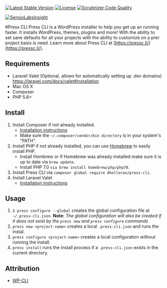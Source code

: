 [![Latest Stable Version](https://poser.pugx.org/dholloran/press-cli/v/stable?format=flat-square)](https://packagist.org/packages/dholloran/press-cli)
[![License](https://poser.pugx.org/dholloran/press-cli/license?format=flat-square)](https://packagist.org/packages/dholloran/press-cli)
[![Scrutinizer Code Quality](https://scrutinizer-ci.com/g/DHolloran/press-cli/badges/quality-score.png?b=master)](https://scrutinizer-ci.com/g/DHolloran/press-cli/?branch=master)

[![SensioLabsInsight](https://insight.sensiolabs.com/projects/3510b596-245d-4d0f-bd70-6033502d3732/big.png)](https://insight.sensiolabs.com/projects/3510b596-245d-4d0f-bd70-6033502d3732)

#Press CLI
Press CLI is a WordPress installer to help you get up an running faster. It installs WordPress, themes, plugins and more! With the ability to set sane defaults for all your projects with the ability to customize on a prer project basis is need. Learn more about Press CLI at [https://pressc.li/](https://pressc.li/).

## Requirements
- Laravel Valet (Optional, allows for automatically setting up .dev domains) https://laravel.com/docs/valet#installation
- Mac OS X
- Composer
- PHP 5.6+

## Install
1. Install Composer if not already installed.
    - [Installation instructions](https://getcomposer.org/doc/00-intro.md#installation-linux-unix-osx)
    - Make sure the `~/.composer/vendor/bin directory` is in your system's "PATH".
2. Install PHP if not already installed, you can use [Homebrew](http://brew.sh/) to easily install PHP.
    - Install Hombrew or if Homebrew was already installed make sure it is up to date via `brew update`.
    - Install PHP 7.0 `via brew install homebrew/php/php70`.
3. Install Press CLI via `composer global require dholloran/press-cli`.
4. Install Laravel Valet
    - [Installation Instructions](https://laravel.com/docs/valet#installation)

## Usage
1. `$ press configure --global` creates the global configuration file at `~/.press-cli.json`.
	**Note:** *The global configuration will also be created if it does not exist by the `press new` and `press configure` commands*
2. `press new <project-name>` creates a local `.press-cli.json` and runs the instal.
3. `press configure <project-name>` creates a local configuration without running the install.
4. `press install` runs the install process if a `.press-cli.json` exists in the current directory.

## Attribution
- [WP-CLI](http://wp-cli.org/)
